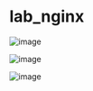 # lab_nginx

![image](https://user-images.githubusercontent.com/67102725/174462648-62e40088-c1a8-45ac-89d4-c252620fed61.png)

![image](https://user-images.githubusercontent.com/67102725/174462655-5d5ec0bf-39b0-45bb-b1dd-e5c11f180b10.png)

![image](https://user-images.githubusercontent.com/67102725/174462661-b1f90bea-7ad6-42f2-8127-6cea546aca09.png)

